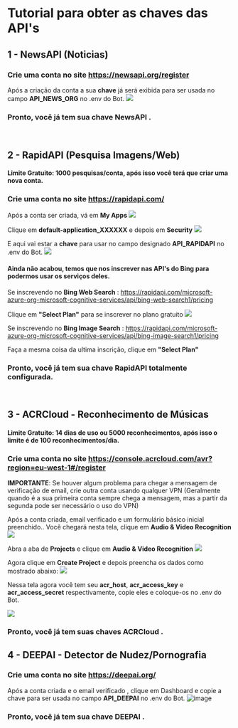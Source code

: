 # Tutorial para obter as chaves das API's

## 1 - NewsAPI (Noticias)

### Crie uma conta no site https://newsapi.org/register

Após a criação da conta a sua **chave** já será exibida para ser usada no campo **API_NEWS_ORG** no .env do Bot.
<img src="https://i.imgur.com/WteuFSj.png">

### Pronto, você já tem sua chave NewsAPI .

<br>

## 2 - RapidAPI (Pesquisa Imagens/Web)
#### Limite Gratuito: 1000 pesquisas/conta, após isso você terá que criar uma nova conta.

### Crie uma conta no site https://rapidapi.com/

Após a conta ser criada, vá em **My Apps**
<img src="https://i.imgur.com/WBrfNFU.png">

Clique em **default-application_XXXXXX** e depois em **Security**
<img src="https://i.imgur.com/UG0a6oI.png">

E aqui vai estar a **chave** para usar no campo designado **API_RAPIDAPI** no .env do Bot.
<img src="https://i.imgur.com/2iLagG6.png">

#### Ainda não acabou, temos que nos inscrever nas API's do Bing para podermos usar os serviços deles.

Se inscrevendo no **Bing Web Search** : https://rapidapi.com/microsoft-azure-org-microsoft-cognitive-services/api/bing-web-search1/pricing

Clique em **"Select Plan"** para se inscrever no plano gratuito
<img src="https://i.imgur.com/m7I0Mwo.png">

Se inscrevendo no **Bing Image Search** : https://rapidapi.com/microsoft-azure-org-microsoft-cognitive-services/api/bing-image-search1/pricing

Faça a mesma coisa da ultima inscrição, clique em **"Select Plan"**

### Pronto, você já tem sua chave RapidAPI totalmente configurada.

<br>

## 3 - ACRCloud - Reconhecimento de Músicas

#### Limite Gratuito: 14 dias de uso ou 5000 reconhecimentos, após isso o limite é de 100 reconhecimentos/dia.

### Crie uma conta no site https://console.acrcloud.com/avr?region=eu-west-1#/register

**IMPORTANTE**: Se houver algum problema para chegar a mensagem de verificação de email, crie outra conta usando qualquer VPN (Geralmente quando é a sua primeira conta sempre chega a mensagem, mas a partir da segunda pode ser necessário o uso do VPN)

Após a conta criada, email verificado e um formulário básico inicial preenchido.. Você chegará nesta tela, clique em **Audio & Video Recognition**
<img src="https://i.imgur.com/CeKSsjO.png"/>

Abra a aba de **Projects** e clique em **Audio & Video Recognition**
<img src="https://i.imgur.com/owgNhyv.png"/>

Agora clique em **Create Project** e depois preencha os dados como mostrado abaixo:
<img src="https://i.imgur.com/530RtLA.png"/>

Nessa tela agora você tem seu **acr_host**, **acr_access_key** e **acr_access_secret** respectivamente, copie eles e coloque-os no .env do Bot.

<img src="https://i.imgur.com/BA8aUA5.png"/>

### Pronto, você já tem suas chaves ACRCloud .


## 4 - DEEPAI - Detector de Nudez/Pornografia
### Crie uma conta no site https://deepai.org/

Após a conta criada e o email verificado , clique em Dashboard e copie a chave para ser usada no campo **API_DEEPAI** no .env do Bot.
![image](https://user-images.githubusercontent.com/4674786/115458184-c80b9e80-a1fb-11eb-9d0d-8397eb32b9e3.png)

### Pronto, você já tem sua chave DEEPAI .





